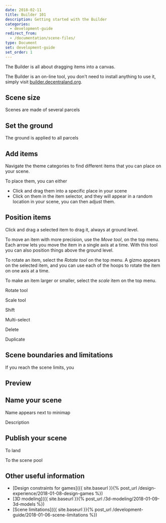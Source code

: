 ```yaml
---
date: 2018-02-11
title: Builder 101
description: Getting started with the Builder
categories:
  - development-guide
redirect_from:
  - /documentation/scene-files/
type: Document
set: development-guide
set_order: 1
---
```


The Builder is all about dragging items into a canvas.

The Builder is an on-line tool, you don't need to install anything to use it, simply visit [builder.decentraland.org](builder.decentraland.org).

## Scene size

Scenes are made of several parcels

## Set the ground

The ground is applied to all parcels

## Add items

Navigate the theme categories to find different items that you can place on your scene.

To place them, you can either

- Click and drag them into a specific place in your scene
- Click on them in the item selector, and they will appear in a random location in your scene, you can then adjust them.

## Position items

Click and drag a selected item to drag it, always at ground level.

To move an item with more precision, use the _Move tool_, on the top menu. Each arrow lets you move the item in a single axis at a time. With this tool you can also position things above the ground level.

To rotate an item, select the _Rotate tool_ on the top menu. A gizmo appears on the selected item, and you can use each of the hoops to rotate the item on one axis at a time.

To make an item larger or smaller, select the _scale_ item on the top menu.

Rotate tool

Scale tool

Shift

Multi-select

Delete

Duplicate

## Scene boundaries and limitations

If you reach the scene limits, you

## Preview

## Name your scene

Name appears next to minimap

Description

## Publish your scene

To land

To the scene pool

## Other useful information

- [Design constraints for games]({{ site.baseurl }}{% post_url /design-experience/2018-01-08-design-games %})
- [3D modeling]({{ site.baseurl }}{% post_url /3d-modeling/2018-01-09-3d-models %})
- [Scene limitations]({{ site.baseurl }}{% post_url /development-guide/2018-01-06-scene-limitations %})
